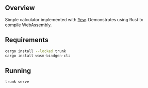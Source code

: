 ## Overview

Simple calculator implemented with [Yew](https://yew.rs/). Demonstrates using Rust to compile WebAssembly.

## Requirements

```bash
cargo install --locked trunk
cargo install wasm-bindgen-cli
```

## Running

```bash
trunk serve
```